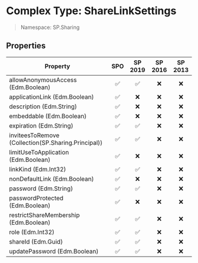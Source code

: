 # Complex Type: ShareLinkSettings

> Namespace: SP.Sharing

## Properties

Property | SPO | SP 2019 | SP 2016 | SP 2013
----------|:---:|:-------:|:-------:|:-------:
allowAnonymousAccess (Edm.Boolean) | ✅ | ✅ | ❌ | ❌
applicationLink (Edm.Boolean) | ✅ | ❌ | ❌ | ❌
description (Edm.String) | ✅ | ❌ | ❌ | ❌
embeddable (Edm.Boolean) | ✅ | ❌ | ❌ | ❌
expiration (Edm.String) | ✅ | ✅ | ❌ | ❌
inviteesToRemove (Collection(SP.Sharing.Principal)) | ✅ | ✅ | ❌ | ❌
limitUseToApplication (Edm.Boolean) | ✅ | ❌ | ❌ | ❌
linkKind (Edm.Int32) | ✅ | ✅ | ❌ | ❌
nonDefaultLink (Edm.Boolean) | ✅ | ❌ | ❌ | ❌
password (Edm.String) | ✅ | ✅ | ❌ | ❌
passwordProtected (Edm.Boolean) | ✅ | ❌ | ❌ | ❌
restrictShareMembership (Edm.Boolean) | ✅ | ✅ | ❌ | ❌
role (Edm.Int32) | ✅ | ✅ | ❌ | ❌
shareId (Edm.Guid) | ✅ | ✅ | ❌ | ❌
updatePassword (Edm.Boolean) | ✅ | ✅ | ❌ | ❌